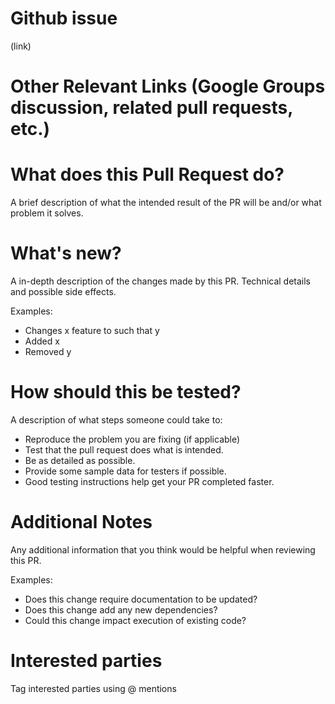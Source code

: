 # Github issue

(link)

# Other Relevant Links (Google Groups discussion, related pull requests, etc.)

# What does this Pull Request do?

A brief description of what the intended result of the PR will be and/or what problem it solves.

# What's new?

A in-depth description of the changes made by this PR. Technical details and possible side effects.

Examples:

* Changes x feature to such that y
* Added x
* Removed y

# How should this be tested?

A description of what steps someone could take to:

* Reproduce the problem you are fixing (if applicable)
* Test that the pull request does what is intended.
* Be as detailed as possible.
* Provide some sample data for testers if possible.
* Good testing instructions help get your PR completed faster.

# Additional Notes

Any additional information that you think would be helpful when reviewing this PR.

Examples:

* Does this change require documentation to be updated? 
* Does this change add any new dependencies? 
* Could this change impact execution of existing code?

# Interested parties

Tag interested parties using @ mentions
